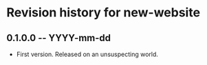 # Revision history for new-website

## 0.1.0.0 -- YYYY-mm-dd

* First version. Released on an unsuspecting world.
